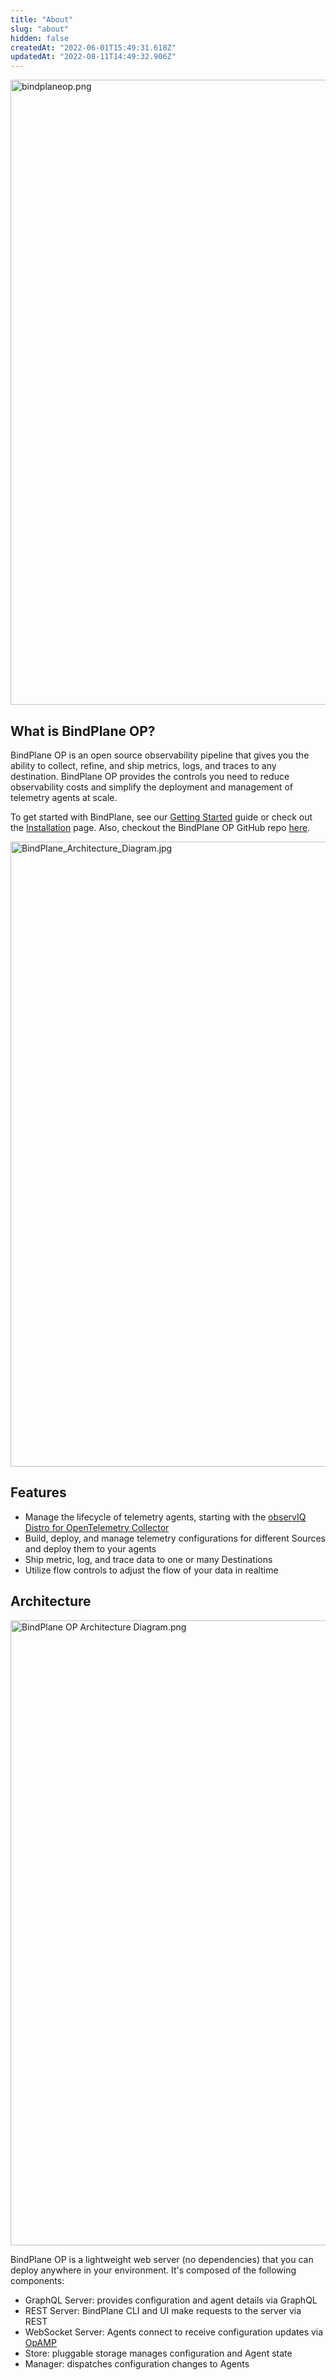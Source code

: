 ```yaml
---
title: "About"
slug: "about"
hidden: false
createdAt: "2022-06-01T15:49:31.618Z"
updatedAt: "2022-08-11T14:49:32.906Z"
---
```


<img src="https://storage.googleapis.com/bindplane-op-doc-images/guides/bindplaneop.png" width="1000px" alt="bindplaneop.png">

## What is BindPlane OP?

BindPlane OP is an open source observability pipeline that gives you the ability to collect, refine, and ship metrics, logs, and traces to any destination. BindPlane OP provides the controls you need to reduce observability costs and simplify the deployment and management of telemetry agents at scale.  

To get started with BindPlane, see our [Getting Started](doc:getting-started) guide or check out the [Installation](doc:installation) page. Also, checkout the BindPlane OP GitHub repo [here](https://github.com/observIQ/bindplane-op).

<img src="https://storage.googleapis.com/bindplane-op-doc-images/guides/BindPlane_Architecture_Diagram.jpg" width="1000px" alt="BindPlane_Architecture_Diagram.jpg">

## Features

- Manage the lifecycle of telemetry agents, starting with the [observIQ Distro for OpenTelemetry Collector](https://github.com/observIQ/observiq-otel-collector)
- Build, deploy, and manage telemetry configurations for different Sources and deploy them to your agents
- Ship metric, log, and trace data to one or many Destinations
- Utilize flow controls to adjust the flow of your data in realtime

## Architecture

<img src="https://storage.googleapis.com/bindplane-op-doc-images/guides/BindPlane_OP_Architecture_Diagram.png" width="1000px" alt="BindPlane OP Architecture Diagram.png">

BindPlane OP is a lightweight web server (no dependencies) that you can deploy anywhere in your environment. It's composed of the following components:

- GraphQL Server: provides configuration and agent details via GraphQL
- REST Server: BindPlane CLI and UI make requests to the server via REST
- WebSocket Server: Agents connect to receive configuration updates via [OpAMP](https://github.com/open-telemetry/opamp-spec)
- Store: pluggable storage manages configuration and Agent state 
- Manager: dispatches configuration changes to Agents
